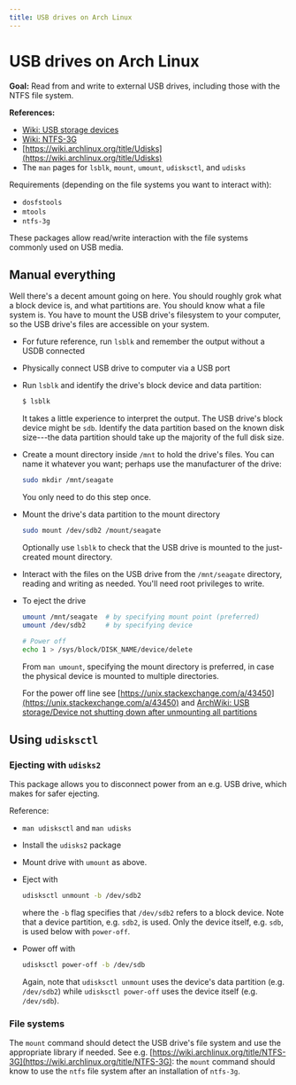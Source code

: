 ```yaml
---
title: USB drives on Arch Linux
---
```


# USB drives on Arch Linux

**Goal:** Read from and write to external USB drives, including those with the NTFS file system.

**References:**
- [Wiki: USB storage devices](https://wiki.archlinux.org/title/USB_storage_devices)
- [Wiki: NTFS-3G](https://wiki.archlinux.org/title/NTFS-3G)
- [https://wiki.archlinux.org/title/Udisks](https://wiki.archlinux.org/title/Udisks)
- The `man` pages for `lsblk`, `mount`, `umount`, `udisksctl`, and `udisks`

Requirements (depending on the file systems you want to interact with):
- `dosfstools`
- `mtools`
- `ntfs-3g`

These packages allow read/write interaction with the file systems commonly used on USB media.

## Manual everything

Well there's a decent amount going on here.
You should roughly grok what a block device is, and what partitions are.
You should know what a file system is.
You have to mount the USB drive's filesystem to your computer, so the USB drive's files are accessible on your system.

- For future reference, run `lsblk` and remember the output without a USDB connected 

- Physically connect USB drive to computer via a USB port

- Run `lsblk` and identify the drive's block device and data partition:
  ```sh
  $ lsblk
  ```
  It takes a little experience to interpret the output. 
  The USB drive's block device might be `sdb`.
  Identify the data partition based on the known disk size---the data partition should take up the majority of the full disk size.

- Create a mount directory inside `/mnt` to hold the drive's files.
  You can name it whatever you want; perhaps use the manufacturer of the drive:
  ```sh
  sudo mkdir /mnt/seagate
  ```
  You only need to do this step once.

- Mount the drive's data partition to the mount directory
  ```sh
  sudo mount /dev/sdb2 /mount/seagate
  ```
  Optionally use `lsblk` to check that the USB drive is mounted to the just-created mount directory.

- Interact with the files on the USB drive from the `/mnt/seagate` directory, reading and writing as needed.
  You'll need root privileges to write.

- To eject the drive
  ```sh
  umount /mnt/seagate  # by specifying mount point (preferred)
  umount /dev/sdb2     # by specifying device

  # Power off
  echo 1 > /sys/block/DISK_NAME/device/delete
  ```
  From `man umount`, specifying the mount directory is preferred, in case the physical device is mounted to multiple directories.

  For the power off line see [https://unix.stackexchange.com/a/43450](https://unix.stackexchange.com/a/43450)
  and [ArchWiki: USB storage/Device not shutting down after unmounting all partitions](https://wiki.archlinux.org/title/USB_storage_devices#Device_not_shutting_down_after_unmounting_all_partitions)

## Using `udisksctl`

### Ejecting with `udisks2`
This package allows you to disconnect power from an e.g. USB drive, which makes for safer ejecting.

Reference:
- `man udisksctl` and `man udisks`

- Install the `udisks2` package

- Mount drive with `umount` as above.

- Eject with
  ```sh
  udisksctl unmount -b /dev/sdb2
  ```
  where the `-b` flag specifies that `/dev/sdb2` refers to a block device.
  Note that a device partition, e.g. `sdb2`, is used.
  Only the device itself, e.g. `sdb`, is used below with `power-off`.

- Power off with 
  ```sh
  udisksctl power-off -b /dev/sdb
  ```
  Again, note that `udisksctl unmount` uses the device's data partition (e.g. `/dev/sdb2`) while `udisksctl power-off` uses the device itself (e.g. `/dev/sdb`).


### File systems


The `mount` command should detect the USB drive's file system and use the appropriate library if needed.
See e.g. [https://wiki.archlinux.org/title/NTFS-3G](https://wiki.archlinux.org/title/NTFS-3G): the `mount` command should know to use the `ntfs` file system after an installation of `ntfs-3g`.

